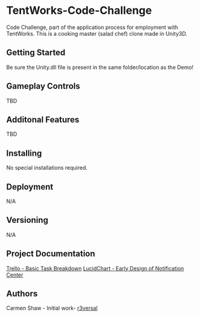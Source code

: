# TentWorks-Code-Challenge
 Code Challenge, part of the application process for employment with TentWorks.
 This is a cooking master (salad chef) clone made in Unity3D.

## Getting Started
Be sure the Unity.dll file is present in the same folder/location as the Demo!

## Gameplay Controls
TBD

## Additonal Features
TBD

## Installing
No special installations required.

## Deployment
N/A

## Versioning
N/A

## Project Documentation
[Trello - Basic Task Breakdown](https://trello.com/b/Yc6ccq2R)
[LucidChart - Early Design of Notification Center](https://app.lucidchart.com/invitations/accept/3e691b57-5d39-42b3-893b-48f62bc1b66e)

## Authors

Carmen Shaw - Initial work- [r3versal](https://github.com/r3versal)
